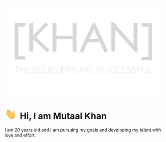 [<p align="center"><img alt="[KHAN] Header png" width="auto" src="https://github.com/Mutaal-Khan/Mutaal-Khan/blob/main/src/readme_header.png" /></p>](https://www.google.com/)
# <img alt="[KHAN] Header png" width="42px" src="https://github.com/Mutaal-Khan/Mutaal-Khan/blob/main/src/hi.gif" /> Hi, I am Mutaal Khan
I am 20 years old and I am pursuing my goals and developing my talent with love and effort.
<!---

- 👋 Hi, I’m @Mutaal-Khan
- 👀 I’m interested in ...
- 🌱 I’m currently learning ...
- 💞️ I’m looking to collaborate on ...
- 📫 How to reach me ...


Mutaal-Khan/Mutaal-Khan is a ✨ special ✨ repository because its `README.md` (this file) appears on your GitHub profile.
You can click the Preview link to take a look at your changes.
--->
